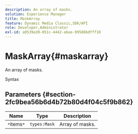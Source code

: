 ```yaml
---
description: An array of masks.
solution: Experience Manager
title: MaskArray
feature: Dynamic Media Classic,SDK/API
role: Developer,Administrator
exl-id: a0539a30-051c-4442-abae-99588bdfff10
---
```

# MaskArray{#maskarray}

An array of masks.

 Syntax 

## Parameters {#section-2fc9bea56b6d4b72b80d4f04c5f9b862}

|  Name  | Type  | Description  |
|---|---|---|
|  `*`items`*`  | `types:Mask`  | Array of masks.  |
